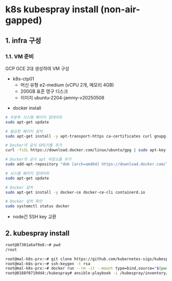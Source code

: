 # k8s kubespray install (non-air-gapped)

## 1. infra 구성

### 1.1. VM 준비
GCP GCE 2대 생성하여 VM 구성
* k8s-ctp01
  - 머신 유형 e2-medium (vCPU 2개, 메모리 4GB)
  - 200GB 표준 영구 디스크
  - 이미지 ubuntu-2204-jammy-v20250508


- docker install
```bash
# 우분투 시스템 패키지 업데이트
sudo apt-get update

# 필요한 패키지 설치
sudo apt-get install -y apt-transport-https ca-certificates curl gnupg-agent software-properties-common

# Docker의 공식 GPG키를 추가
curl -fsSL https://download.docker.com/linux/ubuntu/gpg | sudo apt-key add -

# Docker의 공식 apt 저장소를 추가
sudo add-apt-repository "deb [arch=amd64] https://download.docker.com/linux/ubuntu $(lsb_release -cs) stable"

# 시스템 패키지 업데이트
sudo apt-get update

# Docker 설치
sudo apt-get install -y docker-ce docker-ce-cli containerd.io

# Docker 설치 확인
sudo systemctl status docker
```

- node간 SSH key 교환

## 2. kubespray install
```bash
root@87301a6af9e8:~# pwd
/root

root@mal-k8s-prx:~# git clone https://github.com/kubernetes-sigs/kubespray.git
root@mal-k8s-prx:~# ssh-keygen -t rsa
root@mal-k8s-prx:~# docker run --rm -it --mount type=bind,source="$(pwd)"/kubespray/inventory/sample,dst=/inventory   --mount type=bind,source="${HOME}"/.ssh/id_rsa,dst=/root/.ssh/id_rsa   quay.io/kubespray/kubespray:v2.27.0 bash
root@0188f0719dd4:/kubespray# ansible-playbook -i /kubespray/inventory/sample/inventory.ini --private-key /root/.ssh/id_rsa cluster.yml

```

